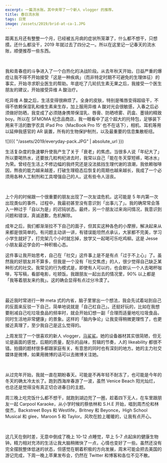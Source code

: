 ```yaml
---
excerpt: 一篇流水账。其中夹带了一个新人 vlogger 的推荐。
title: 春日流水账
tags: 日常
image: /assets/2019/brid-at-ca-1.JPG
---
```


距离五月还有整整一个月，已经被五月病的症状所笼罩了，什么都不想干，只想摸。还什么都没干，2019 年就过去了四分之一。所以在这里记一记春天的流水账，顺便推荐一些东西。

<br>

我和青春痘的斗争进入了一个白热化的决战阶段。从去年秋天开始，日益严重的爆痘让我不得不开始接受「这是一种疾病」（而非特定时期不可避免的生理体征）的事实，开始寻求职业医生的帮助。年底吃了几轮抗生素无果之后，我接受一个医生朋友的建议，开始接受异维 A 酸治疗。

吃异维 A 酸之后，生活变得很麻烦了。全身的皮肤，特别是嘴唇变得超级干，不得不依赖保湿乳和维生素来生存，加上服用异维 A 酸对光会很敏感，入春之后必须做好防晒，我变成了必须随身携带保湿乳、唇膏、防晒喷雾、药盒、墨镜的精致 boy。所以在 SFMOMA 纪念品商店，我一眼看中了这个超大的托特包，足够装下用来干活的数字农具 iPad Pro（MacBook Pro 15‘ 也不在话下），相机、耳机等用以延伸我感官的 AR 装置，所有的生物保护制剂，以及最重要的信息集散枢纽。

![]({{ "/assets/2019/everyday-pack.JPG" | absolute_url }})

生活复杂度的急速攀升使我产生了关于「衰老」的焦虑。当很多人说「年纪大了」所以要喝热水，还要放几粒枸杞进去时，我常以自己「能在冬天穿短裤，喝冰水」为荣。曾经在生活上不修边幅的我终究还是没法抵挡生理代谢的浪潮，我依赖咖啡因，熬夜的能力越来越差，打破生理稳态后恢复的周期也越来越长，我成了一个必须用各种人工制剂和工具增强自己的人。这有些令人沮丧。

<br>

上个月的时候跟一个很重要的朋友出现了一次友谊危机，这可能是 5 年内第一次出现类似的事件。过程中，我最初甚至没有意识到「出事儿了」。我的确常常会落入一种过于「自以为是」的迟钝状态。最终，另一个朋友过来询问情况，我意识到问题和错误，真诚道歉，危机解除。

成年之后，我们都渐渐拉不下自己的面子，但其实这种各色的小摩擦，解决起来从来都是很简单的。有问题主动讲一讲，有错误能坦然点承认，大家都不完美，学习小学生就好了，打完架几个小时就忘掉，放学又一起喝可乐吃鸡柳。这是 Jesse 小朋友最近学会的一种积极心态。

这件事让我开始思考，自己在「社交」这件事上是不是有点「过于不上心」了。虽然我的好朋友并不算多，但我是一个没有「社交焦虑」的人，很少觉得自己缺乏某种形式的社交。我常见的行为模式是，即使有人可以约，也会默认一个人去喝杯咖啡，写写稿，看部电影，吃顿饭。我跟朋友一起出去的情况里，90% 以上都是「我等着朋友来约我」。这的确会显得有点过分冷漠了。

<br>

最近我时常进行一种 meta 式的内省，脑子里冒出一个想法，我会先试着站到自己的反面来反驳一下自己，简单地说就是「自己杠自己」。还挺好玩的，比如在我想要削减自己吃垃圾食品的频率时，就会开始幻想一副「合理而适量地吃垃圾食品，同时生活地非常健康」的景象。这样的「脑内争论」让我变得稍微更理性了，也更接近真理了，至少我自己是这么觉得的。

上周发现了一个很喜欢的新人 vlogger，[马鲨鲨](https://www.youtube.com/channel/UCw1HFhaFHqnKYD-pxnWPKQw)。她的设备器材其实很简陋，但无论是画面的感觉，后期的质量，配乐的品味，剪辑的节奏，人的 likeability 都很不错。拍摄的题材很多都跟家庭有关，有意思的同时也有深刻的地方。她的主力社交媒体是微博，如果用微博的话可以去微博关注她。

<br>

从过完年开始，我就一直在期盼春天。可能是不再年轻不耐冻了，也可能是今年的冬天的确太冷太长了。跑到西海岸春游了一波，虽然 Venice Beach 阳光灿烂，也总还是觉得没有真正切合进春日的主题。

周三晚上吃完饭什么都不想干，就跑到湖边兜了一圈，趁着四下无人，在车里跟朋友一起 Carpool Karaoke，从小学时候的蔡依林和 S.H.E 开始，唱到周杰伦和林俊杰，Backstreet Boys 和 Westlife，Britney 和 Beyonce，High School Musical 和 glee，Maroon 5 和 Taylor。风吹在脸上暖暖的，让我有点开心。

<br>

这几天在倒时差，无意中倒成了晚上 10-12 点睡觉，早上 5-7 点起床的健康生物钟。精力相对充沛的生活让我大脑稍微快了一点，心情也变好了一些。虽然还没有完全摆脱整体低迷的状态，但感觉在朝着积极的方向发展，周末可能会把去美国的游记完成，下周一晚上苹果发布会，仍然在 Twitter 和博客和各位不见不散。
